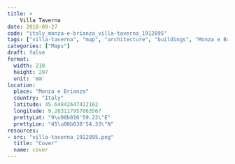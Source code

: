 ```yaml
---
title: > 
    Villa Taverna
date: 2018-09-27
code: "italy_monza-e-brianza_villa-taverna_1912895"
tags: ["villa-taverna", "map", "architecture", "buildings", "Monza e Brianza", "Italy"]
categories: ["Maps"]
draft: false
format:
  width: 210
  height: 297
  unit: 'mm'
location:
  place: "Monza e Brianza"
  country: "Italy"
  latitude: 45.64842647412162
  longitude: 9.283117957063567
  prettyLat: "9\u00b016'59.22\"E"
  prettyLon: "45\u00b038'54.33\"N"
resources:
- src: "villa-taverna_1912895.png"
  title: "Cover"
  name: cover
---
```

